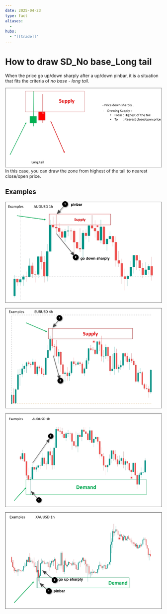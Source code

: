 ```yaml
---
date: 2025-04-23
type: fact
aliases:
  -
hubs:
  - "[[trade]]"
---
```


# How to draw SD_No base_Long tail

When the price go up/down sharply after a up/down pinbar, it is a situation that fits the criteria of *no base - long tail*.

![no-base-long-tail.png](../assets/imgs/no-base-long-tail.png)
In this case, you can draw the zone from highest of the tail to nearest close/open price.

## Examples

![exp1-no-base-long-tail.png](../assets/imgs/exp1-no-base-long-tail.png)

![exp2-nobase-longtail.png](../assets/imgs/exp2-nobase-longtail.png)

![exp3-nobase-longtail.png](../assets/imgs/exp3-nobase-longtail.png)

![exp4-nobase-longtail.png](../assets/imgs/exp4-nobase-longtail.png)


